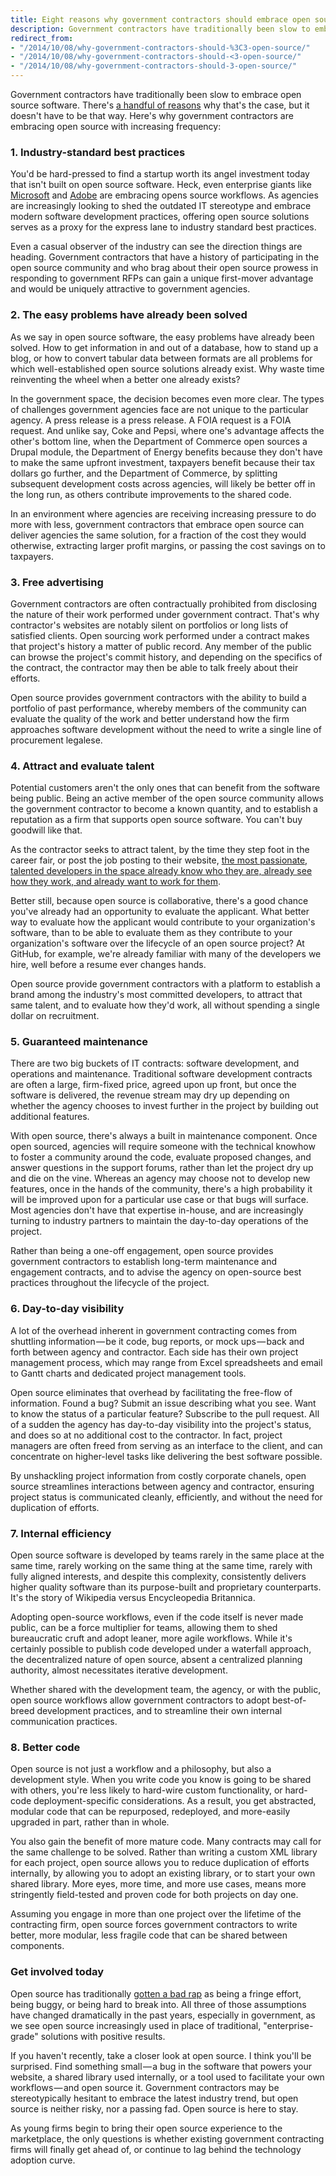 ```yaml
---
title: Eight reasons why government contractors should embrace open source software
description: Government contractors have traditionally been slow to embrace open source software. Here's why government contractors are embracing open source with increasing frequency.
redirect_from:
- "/2014/10/08/why-government-contractors-should-%3C3-open-source/"
- "/2014/10/08/why-government-contractors-should-<3-open-source/"
- "/2014/10/08/why-government-contractors-should-3-open-source/"
---
```


Government contractors have traditionally been slow to embrace open source software. There's [a handful of reasons](https://ben.balter.com/2014/08/03/why-isnt-all-government-software-open-source/) why that's the case, but it doesn't have to be that way. Here's why government contractors are embracing open source with increasing frequency:

### 1. Industry-standard best practices

You'd be hard-pressed to find a startup worth its angel investment today that isn't built on open source software. Heck, even enterprise giants like [Microsoft](https://github.com/Microsoft) and [Adobe](https://adobe.github.io/) are embracing opens source workflows. As agencies are increasingly looking to shed the outdated IT stereotype and embrace modern software development practices, offering open source solutions serves as a proxy for the express lane to industry standard best practices.

Even a casual observer of the industry can see the direction things are heading. Government contractors that have a history of participating in the open source community and who brag about their open source prowess in responding to government RFPs can gain a unique first-mover advantage and would be uniquely attractive to government agencies.

### 2. The easy problems have already been solved

As we say in open source software, the easy problems have already been solved. How to get information in and out of a database, how to stand up a blog, or how to convert tabular data between formats are all problems for which well-established open source solutions already exist. Why waste time reinventing the wheel when a better one already exists?

In the government space, the decision becomes even more clear. The types of challenges government agencies face are not unique to the particular agency. A press release is a press release. A FOIA request is a FOIA request. And unlike say, Coke and Pepsi, where one's advantage affects the other's bottom line, when the Department of Commerce open sources a Drupal module, the Department of Energy benefits because they don't have to make the same upfront investment, taxpayers benefit because their tax dollars go further, and the Department of Commerce, by splitting subsequent development costs across agencies, will likely be better off in the long run, as others contribute improvements to the shared code.

In an environment where agencies are receiving increasing pressure to do more with less, government contractors that embrace open source can deliver agencies the same solution, for a fraction of the cost they would otherwise, extracting larger profit margins, or passing the cost savings on to taxpayers.

### 3. Free advertising

Government contractors are often contractually prohibited from disclosing the nature of their work performed under government contract. That's why contractor's websites are notably silent on portfolios or long lists of satisfied clients. Open sourcing work performed under a contract makes that project's history a matter of public record. Any member of the public can browse the project's commit history, and depending on the specifics of the contract, the contractor may then be able to talk freely about their efforts.

Open source provides government contractors with the ability to build a portfolio of past performance, whereby members of the community can evaluate the quality of the work and better understand how the firm approaches software development without the need to write a single line of procurement legalese.

### 4. Attract and evaluate talent

Potential customers aren't the only ones that can benefit from the software being public. Being an active member of the open source community allows the government contractor to become a known quantity, and to establish a reputation as a firm that supports open source software. You can't buy goodwill like that.

As the contractor seeks to attract talent, by the time they step foot in the career fair, or post the job posting to their website, [the most passionate, talented developers in the space already know who they are, already see how they work, and already want to work for them](http://tom.preston-werner.com/2011/11/22/open-source-everything.html).

Better still, because open source is collaborative, there's a good chance you've already had an opportunity to evaluate the applicant. What better way to evaluate how the applicant would contribute to your organization's software, than to be able to evaluate them as they contribute to your organization's software over the lifecycle of an open source project? At GitHub, for example, we're already familiar with many of the developers we hire, well before a resume ever changes hands.

Open source provide government contractors with a platform to establish a brand among the industry's most committed developers, to attract that same talent, and to evaluate how they'd work, all without spending a single dollar on recruitment.

### 5. Guaranteed maintenance

There are two big buckets of IT contracts: software development, and operations and maintenance. Traditional software development contracts are often a large, firm-fixed price, agreed upon up front, but once the software is delivered, the revenue stream may dry up depending on whether the agency chooses to invest further in the project by building out additional features.

With open source, there's always a built in maintenance component. Once open sourced, agencies will require someone with the technical knowhow to foster a community around the code, evaluate proposed changes, and answer questions in the support forums, rather than let the project dry up and die on the vine. Whereas an agency may choose not to develop new features, once in the hands of the community, there's a high probability it will be improved upon for a particular use case or that bugs will surface. Most agencies don't have that expertise in-house, and are increasingly turning to industry partners to maintain the day-to-day operations of the project.

Rather than being a one-off engagement, open source provides government contractors to establish long-term maintenance and engagement contracts, and to advise the agency on open-source best practices throughout the lifecycle of the project.

### 6. Day-to-day visibility

A lot of the overhead inherent in government contracting comes from shuttling information — be it code, bug reports, or mock ups — back and forth between agency and contractor. Each side has their own project management process, which may range from Excel spreadsheets and email to Gantt charts and dedicated project management tools.

Open source eliminates that overhead by facilitating the free-flow of information. Found a bug? Submit an issue describing what you see. Want to know the status of a particular feature? Subscribe to the pull request. All of a sudden the agency has day-to-day visibility into the project's status, and does so at no additional cost to the contractor. In fact, project managers are often freed from serving as an interface to the client, and can concentrate on higher-level tasks like delivering the best software possible.

By unshackling project information from costly corporate chanels, open source streamlines interactions between agency and contractor, ensuring project status is communicated cleanly, efficiently, and without the need for duplication of efforts.

### 7. Internal efficiency

Open source software is developed by teams rarely in the same place at the same time, rarely working on the same thing at the same time, rarely with fully aligned interests, and despite this complexity, consistently delivers higher quality software than its purpose-built and proprietary counterparts. It's the story of Wikipedia versus Encycleopedia Britannica.

Adopting open-source workflows, even if the code itself is never made public, can be a force multiplier for teams, allowing them to shed bureaucratic cruft and adopt leaner, more agile workflows. While it's certainly possible to publish code developed under a waterfall approach, the decentralized nature of open source, absent a centralized planning authority, almost necessitates iterative development.

Whether shared with the development team, the agency, or with the public, open source workflows allow government contractors to adopt best-of-breed development practices, and to streamline their own internal communication practices.

### 8. Better code

Open source is not just a workflow and a philosophy, but also a development style. When you write code you know is going to be shared with others, you're less likely to hard-wire custom functionality, or hard-code deployment-specific considerations. As a result, you get abstracted, modular code that can be repurposed, redeployed, and more-easily upgraded in part, rather than in whole.

You also gain the benefit of more mature code. Many contracts may call for the same challenge to be solved. Rather than writing a custom XML library for each project, open source allows you to reduce duplication of efforts internally, by allowing you to adopt an existing library, or to start your own shared library. More eyes, more time, and more use cases, means more stringently field-tested and proven code for both projects on day one.

Assuming you engage in more than one project over the lifetime of the contracting firm, open source forces government contractors to write better, more modular, less fragile code that can be shared between components.

### Get involved today

Open source has traditionally [gotten a bad rap](https://ben.balter.com/2014/09/22/open-source-is-not-insecure/) as being a fringe effort, being buggy, or being hard to break into. All three of those assumptions have changed dramatically in the past years, especially in government, as we see open source increasingly used in place of traditional, "enterprise-grade" solutions with positive results.

If you haven't recently, take a closer look at open source. I think you'll be surprised. Find something small — a bug in the software that powers your website, a shared library used internally, or a tool used to facilitate your own workflows — and open source it. Government contractors may be stereotypically hesitant to embrace the latest industry trend, but open source is neither risky, nor a passing fad. Open source is here to stay.

As young firms begin to bring their open source experience to the marketplace, the only questions is whether existing government contracting firms will finally get ahead of, or continue to lag behind the technology adoption curve.
